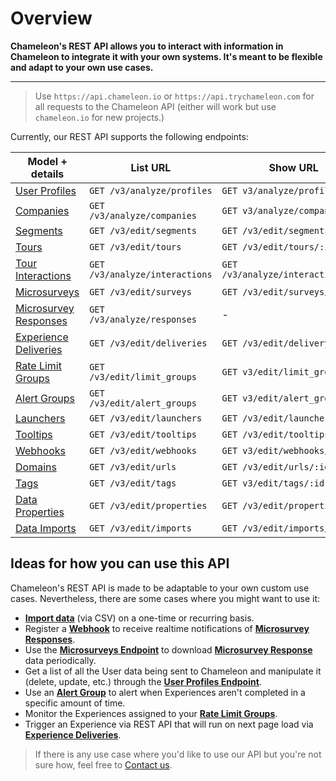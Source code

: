 # Overview

**Chameleon's REST API allows you to interact with information in Chameleon to integrate it with your own systems. It's meant to be flexible and adapt to your own use cases.**

------

> Use `https://api.chameleon.io` or `https://api.trychameleon.com` for all requests to the Chameleon API (either will work but use `chameleon.io` for new projects.)

Currently, our REST API supports the following endpoints:

| Model + details                                   | List URL                       | Show URL                     |
|---------------------------------------------------|--------------------------------| ---------------------------- |
| [User Profiles](apis/profiles.md)                 | `GET /v3/analyze/profiles`     | `GET v3/analyze/profiles/:id` |
| [Companies](apis/companies.md)                    | `GET /v3/analyze/companies`    | `GET v3/analyze/companies/:id` |
| [Segments](apis/segments.md)                      | `GET /v3/edit/segments`        | `GET /v3/edit/segments/:id`  |
| [Tours](apis/tours.md)                            | `GET /v3/edit/tours`           | `GET /v3/edit/tours/:id`     |
| [Tour Interactions](apis/tour-interactions.md)    | `GET /v3/analyze/interactions` | `GET /v3/analyze/interactions/:id` |
| [Microsurveys](apis/surveys.md)                   | `GET /v3/edit/surveys`         | `GET /v3/edit/surveys/:id`   |
| [Microsurvey Responses](apis/survey-responses.md) | `GET /v3/analyze/responses`    | -   |
| [Experience Deliveries](apis/deliveries.md)       | `GET /v3/edit/deliveries`      | `GET /v3/edit/delivery/:id`   |
| [Rate Limit Groups](apis/limit-groups.md)         | `GET /v3/edit/limit_groups`    | `GET v3/edit/limit_groups/:id` |
| [Alert Groups](apis/alert-groups.md)              | `GET /v3/edit/alert_groups`    | `GET v3/edit/alert_groups/:id` |
| [Launchers](apis/launchers.md)                    | `GET /v3/edit/launchers`       | `GET /v3/edit/launchers/:id` |
| [Tooltips](apis/tooltips.md)                      | `GET /v3/edit/tooltips`        | `GET /v3/edit/tooltips/:id`  |
| [Webhooks](apis/webhooks.md)                      | `GET /v3/edit/webhooks`        | `GET v3/edit/webhooks/:id` |
| [Domains](apis/urls.md)                           | `GET /v3/edit/urls`            | `GET /v3/edit/urls/:id`      |
| [Tags](apis/tags.md)                              | `GET /v3/edit/tags`            | `GET v3/edit/tags/:id` |
| [Data Properties](apis/properties.md)             | `GET /v3/edit/properties`      | `GET /v3/edit/properties/:id`      |
| [Data Imports](apis/imports.md)                   | `GET /v3/edit/imports`         | `GET /v3/edit/imports/:id`      |



## Ideas for how you can use this API

Chameleon's REST API is made to be adaptable to your own custom use cases. Nevertheless, there are some cases where you might want to use it:

- **[Import data](apis/imports.md)** (via CSV) on a one-time or recurring basis.
- Register a **[Webhook](apis/webhooks.md)** to receive realtime notifications of **[Microsurvey Responses](apis/survey-responses.md)**.
- Use the **[Microsurveys Endpoint](apis/surveys.md)** to download **[Microsurvey Response](apis/survey-responses.md)** data periodically.
- Get a list of all the User data being sent to Chameleon and manipulate it (delete, update, etc.) through the **[User Profiles Endpoint](apis/profiles.md)**.
- Use an **[Alert Group](apis/alert-groups.md)** to alert when Experiences aren't completed in a specific amount of time.
- Monitor the Experiences assigned to your **[Rate Limit Groups](apis/limit-groups.md)**.
- Trigger an Experience via REST API that will run on next page load via **[Experience Deliveries](apis/deliveries.md)**.


> If there is any use case where you'd like to use our API but you're not sure how, feel free to [Contact us](https://app.chameleon.io/help).
